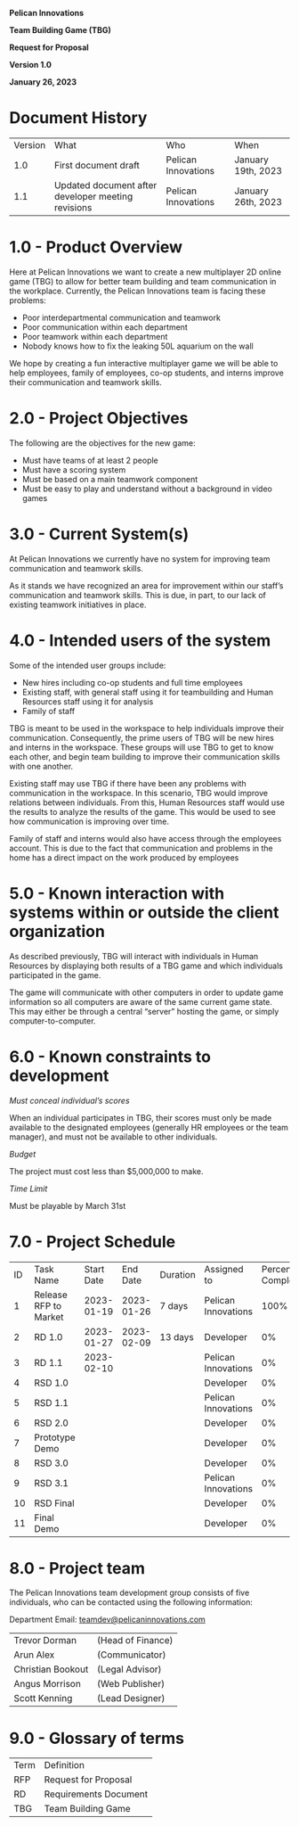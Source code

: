 **Pelican Innovations**

**Team Building Game (TBG)**

**Request for Proposal**

**Version 1.0**

**January 26, 2023**


# Document History


<table>
  <tr>
   <td>Version
   </td>
   <td>What
   </td>
   <td>Who
   </td>
   <td>When
   </td>
  </tr>
  <tr>
   <td>1.0
   </td>
   <td>First document draft
   </td>
   <td>Pelican Innovations
   </td>
   <td>January 19th, 2023
   </td>
  </tr>
  <tr>
   <td>1.1
   </td>
   <td>Updated document after developer meeting revisions
   </td>
   <td>Pelican Innovations
   </td>
   <td>January 26th, 2023
   </td>
  </tr>
</table>


# 1.0 - Product Overview

Here at Pelican Innovations we want to create a new multiplayer 2D online game (TBG) to allow for better team building and team communication in the workplace. Currently, the Pelican Innovations team is facing these problems:



* Poor interdepartmental communication and teamwork
* Poor communication within each department
* Poor teamwork within each department
* Nobody knows how to fix the leaking 50L aquarium on the wall

We hope by creating a fun interactive multiplayer game we will be able to help employees, family of employees, co-op students, and interns improve their communication and teamwork skills.


# 2.0 - Project Objectives

The following are the objectives for the new game:



* Must have teams of at least 2 people
* Must have a scoring system
* Must be based on a main teamwork component
* Must be easy to play and understand without a background in video games


# 3.0 - Current System(s)

At Pelican Innovations we currently have no system for improving team communication and teamwork skills.

As it stands we have recognized an area for improvement within our staff’s communication and teamwork skills. This is due, in part, to our lack of existing teamwork initiatives in place.


# 4.0 - Intended users of the system

Some of the intended user groups include:



* New hires including co-op students and full time employees
* Existing staff, with general staff using it for teambuilding and Human Resources staff using it for analysis
* Family of staff

TBG is meant to be used in the workspace to help individuals improve their communication. Consequently, the prime users of TBG will be new hires and interns in the workspace. These groups will use TBG to get to know each other, and begin team building to improve their communication skills with one another.

Existing staff may use TBG if there have been any problems with communication in the workspace. In this scenario, TBG would improve relations between individuals. From this, Human Resources staff would use the results to analyze the results of the game. This would be used to see how communication is improving over time.

Family of staff and interns would also have access through the employees account. This is due to the fact that communication and problems in the home has a direct impact on the work produced by employees


# 5.0 - Known interaction with systems within or outside the client organization

As described previously, TBG will interact with individuals in Human Resources by displaying both results of a TBG game and which individuals participated in the game.

The game will communicate with other computers in order to update game information so all computers are aware of the same current game state. This may either be through a central “server” hosting the game, or simply computer-to-computer. 


# 6.0 - Known constraints to development

_Must conceal individual’s scores_

When an individual participates in TBG, their scores must only be made available to the designated employees (generally HR employees or the team manager), and must not be available to other individuals.

_Budget_

The project must cost less than $5,000,000 to make. 

_Time Limit_

Must be playable by March 31st


# 7.0 - Project Schedule


<table>
  <tr>
   <td>ID
   </td>
   <td>Task Name
   </td>
   <td>Start Date
   </td>
   <td>End Date
   </td>
   <td>Duration
   </td>
   <td>Assigned to
   </td>
   <td>Percent Complete
   </td>
  </tr>
  <tr>
   <td>1
   </td>
   <td>Release RFP to Market
   </td>
   <td>2023-01-19
   </td>
   <td>2023-01-26
   </td>
   <td>7 days
   </td>
   <td>Pelican Innovations
   </td>
   <td>100%
   </td>
  </tr>
  <tr>
   <td>2
   </td>
   <td>RD 1.0
   </td>
   <td>2023-01-27
   </td>
   <td>2023-02-09
   </td>
   <td>13 days
   </td>
   <td>Developer
   </td>
   <td>0%
   </td>
  </tr>
  <tr>
   <td>3
   </td>
   <td>RD 1.1
   </td>
   <td>2023-02-10
   </td>
   <td>
   </td>
   <td>
   </td>
   <td>Pelican Innovations
   </td>
   <td>0%
   </td>
  </tr>
  <tr>
   <td>4
   </td>
   <td>RSD 1.0
   </td>
   <td>
   </td>
   <td>
   </td>
   <td>
   </td>
   <td>Developer
   </td>
   <td>0%
   </td>
  </tr>
  <tr>
   <td>5
   </td>
   <td>RSD 1.1
   </td>
   <td>
   </td>
   <td>
   </td>
   <td>
   </td>
   <td>Pelican Innovations
   </td>
   <td>0%
   </td>
  </tr>
  <tr>
   <td>6
   </td>
   <td>RSD 2.0
   </td>
   <td>
   </td>
   <td>
   </td>
   <td>
   </td>
   <td>Developer
   </td>
   <td>0%
   </td>
  </tr>
  <tr>
   <td>7
   </td>
   <td>Prototype Demo
   </td>
   <td>
   </td>
   <td>
   </td>
   <td>
   </td>
   <td>Developer
   </td>
   <td>0%
   </td>
  </tr>
  <tr>
   <td>8
   </td>
   <td>RSD 3.0
   </td>
   <td>
   </td>
   <td>
   </td>
   <td>
   </td>
   <td>Developer
   </td>
   <td>0%
   </td>
  </tr>
  <tr>
   <td>9
   </td>
   <td>RSD 3.1
   </td>
   <td>
   </td>
   <td>
   </td>
   <td>
   </td>
   <td>Pelican Innovations
   </td>
   <td>0%
   </td>
  </tr>
  <tr>
   <td>10
   </td>
   <td>RSD Final
   </td>
   <td>
   </td>
   <td>
   </td>
   <td>
   </td>
   <td>Developer
   </td>
   <td>0%
   </td>
  </tr>
  <tr>
   <td>11
   </td>
   <td>Final Demo
   </td>
   <td>
   </td>
   <td>
   </td>
   <td>
   </td>
   <td>Developer
   </td>
   <td>0%
   </td>
  </tr>
</table>



## 


# 8.0 - Project team

The Pelican Innovations team development group consists of five individuals, who can be contacted using the following information:

Department Email: [teamdev@pelicaninnovations.com](mailto:teamdev@companyname.com)


<table>
  <tr>
   <td>Trevor Dorman
   </td>
   <td>(Head of Finance)
   </td>
  </tr>
  <tr>
   <td>Arun Alex
   </td>
   <td>(Communicator)
   </td>
  </tr>
  <tr>
   <td>Christian Bookout
   </td>
   <td>(Legal Advisor)
   </td>
  </tr>
  <tr>
   <td>Angus Morrison
   </td>
   <td>(Web Publisher)
   </td>
  </tr>
  <tr>
   <td>Scott Kenning
   </td>
   <td>(Lead Designer)
   </td>
  </tr>
</table>



# 9.0 - Glossary of terms


<table>
  <tr>
   <td>Term
   </td>
   <td>Definition
   </td>
  </tr>
  <tr>
   <td>RFP
   </td>
   <td>Request for Proposal
   </td>
  </tr>
  <tr>
   <td>RD
   </td>
   <td>Requirements Document
   </td>
  </tr>
  <tr>
   <td>TBG
   </td>
   <td>Team Building Game
   </td>
  </tr>
</table>
